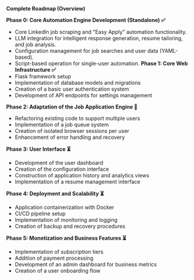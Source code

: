 

**Complete Roadmap (Overview)**


**Phase 0: Core Automation Engine Development (Standalone) ✅**

- Core LinkedIn job scraping and "Easy Apply" automation functionality.
- LLM integration for intelligent response generation, resume tailoring, and job analysis.
- Configuration management for job searches and user data (YAML-based).
- Script-based operation for single-user automation.
**Phase 1: Core Web Infrastructure ✅**
- Flask framework setup
- Implementation of database models and migrations
- Creation of a basic user authentication system
- Development of API endpoints for settings management

**Phase 2: Adaptation of the Job Application Engine 🔄**
- Refactoring existing code to support multiple users
- Implementation of a job queue system
- Creation of isolated browser sessions per user
- Enhancement of error handling and recovery

**Phase 3: User Interface ⏳**
- Development of the user dashboard
- Creation of the configuration interface
- Construction of application history and analytics views
- Implementation of a resume management interface

**Phase 4: Deployment and Scalability ⏳**
- Application containerization with Docker
- CI/CD pipeline setup
- Implementation of monitoring and logging
- Creation of backup and recovery procedures

**Phase 5: Monetization and Business Features ⏳**
- Implementation of subscription tiers
- Addition of payment processing
- Development of an admin dashboard for business metrics
- Creation of a user onboarding flow
